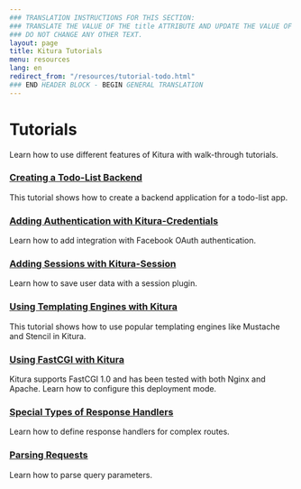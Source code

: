 ```yaml
---
### TRANSLATION INSTRUCTIONS FOR THIS SECTION:
### TRANSLATE THE VALUE OF THE title ATTRIBUTE AND UPDATE THE VALUE OF THE lang ATTRIBUTE. 
### DO NOT CHANGE ANY OTHER TEXT. 
layout: page
title: Kitura Tutorials
menu: resources
lang: en
redirect_from: "/resources/tutorial-todo.html"
### END HEADER BLOCK - BEGIN GENERAL TRANSLATION
---
```


# Tutorials

Learn how to use different features of Kitura with walk-through tutorials.

### [Creating a Todo-List Backend](/en/resources/tutorials/tutorial_todo.html)

This tutorial shows how to create a backend application for a todo-list app.

### [Adding Authentication with Kitura-Credentials](/en/resources/tutorials/credentials.html)

Learn how to add integration with Facebook OAuth authentication.

### [Adding Sessions with Kitura-Session](/en/resources/tutorials/sessions.html)

Learn how to save user data with a session plugin.

### [Using Templating Engines with Kitura](/en/resources/tutorials/templating.html)

This tutorial shows how to use popular templating engines like Mustache and Stencil in Kitura.

### [Using FastCGI with Kitura](/en/resources/tutorials/fastcgi.html)

Kitura supports FastCGI 1.0 and has been tested with both Nginx and Apache.  Learn how to configure this deployment mode.

### [Special Types of Response Handlers](/en/resources/tutorials/responsehandlers.html)

Learn how to define response handlers for complex routes.

### [Parsing Requests](/en/resources/tutorials/parsingrequests.html)

Learn how to parse query parameters.

